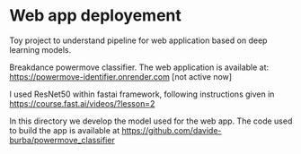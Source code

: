 # Web app deployement

Toy project to understand pipeline for web application based on deep learning models.

Breakdance powermove classifier. The web application is available at: https://powermove-identifier.onrender.com [not active now]

I used ResNet50 within fastai framework, following instructions given in https://course.fast.ai/videos/?lesson=2

In this directory we develop the model used for the web app. The code used to build the app is available at https://github.com/davide-burba/powermove_classifier
